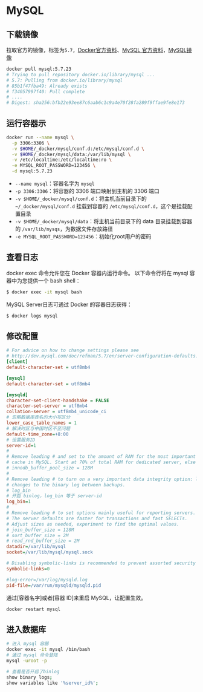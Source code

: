 MySQL
===

## 下载镜像

拉取官方的镜像，标签为`5.7`，[Docker官方资料](https://docs.docker.com/samples/library/mysql/#-via-docker-stack-deploy-or-docker-compose)、[MySQL 官方资料](https://dev.mysql.com/doc/refman/8.0/en/docker-mysql-more-topics.html)，[MySQL镜像](https://hub.docker.com/_/mysql/)

```bash
docker pull mysql:5.7.23
# Trying to pull repository docker.io/library/mysql ...
# 5.7: Pulling from docker.io/library/mysql
# 85b1f47fba49: Already exists
# f34057997f40: Pull complete
# ....
# Digest: sha256:bfb22e93ee87c6aab6c1c9a4e70f28fa289f9ffae9fe8e173
```

## 运行容器示

```bash
docker run --name mysql \
  -p 3306:3306 \
  -v $HOME/_docker/mysql/conf.d:/etc/mysql/conf.d \
  -v $HOME/_docker/mysql/data:/var/lib/mysql \
  -v /etc/localtime:/etc/localtime:ro \
  -e MYSQL_ROOT_PASSWORD=123456 \
  -d mysql:5.7.23
```

- `--name mysql`：容器名字为 `mysql`
- `-p 3306:3306`：将容器的 3306 端口映射到主机的 3306 端口
- `-v $HOME/_docker/mysql/conf.d`：将主机当前目录下的 `~/_docker/mysql/conf.d` 挂载到容器的 `/etc/mysql/conf.d`，这个是挂载配置目录
- `-v $HOME/_docker/mysql/data`：将主机当前目录下的 data 目录挂载到容器的 `/var/lib/mysqs`，为数据文件存放路径
- `-e MYSQL_ROOT_PASSWORD=123456`：初始化root用户的密码

## 查看日志

docker exec 命令允许您在 Docker 容器内运行命令。 以下命令行将在 mysql 容器中为您提供一个 bash shell：

```bash
$ docker exec -it mysql bash
```

MySQL Server日志可通过 Docker 的容器日志获得：

```bash
$ docker logs mysql
```

## 修改配置

```ini
# For advice on how to change settings please see
# http://dev.mysql.com/doc/refman/5.7/en/server-configuration-defaults.html
[client]
default-character-set = utf8mb4

[mysql]
default-character-set = utf8mb4

[mysqld]
character-set-client-handshake = FALSE
character-set-server = utf8mb4
collation-server = utf8mb4_unicode_ci
# 忽略数据库表名的大小写区分
lower_case_table_names = 1
# 解决时区与中国时区不至问题
default-time_zone=+8:00
# 设置服务ID
server-id=1
#
# Remove leading # and set to the amount of RAM for the most important data
# cache in MySQL. Start at 70% of total RAM for dedicated server, else 10%.
# innodb_buffer_pool_size = 128M
#
# Remove leading # to turn on a very important data integrity option: logging
# changes to the binary log between backups.
# log_bin
# 开启 binlog，log_bin 等于 server-id
log_bin=1
#
# Remove leading # to set options mainly useful for reporting servers.
# The server defaults are faster for transactions and fast SELECTs.
# Adjust sizes as needed, experiment to find the optimal values.
# join_buffer_size = 128M
# sort_buffer_size = 2M
# read_rnd_buffer_size = 2M
datadir=/var/lib/mysql
socket=/var/lib/mysql/mysql.sock

# Disabling symbolic-links is recommended to prevent assorted security risks
symbolic-links=0

#log-error=/var/log/mysqld.log
pid-file=/var/run/mysqld/mysqld.pid
```

通过[容器名字]或者[容器 ID]来重启 MySQL，让配置生效。

```bash
docker restart mysql
```

## 进入数据库

```bash
# 进入 mysql 容器
docker exec -it mysql /bin/bash
# 通过 mysql 命令登陆
mysql -uroot -p

# 查看是否开启了binlog
show binary logs;
show variables like '%server_id%';
```